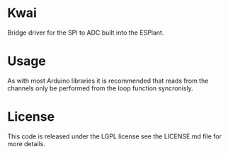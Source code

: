 # Kwai

Bridge driver for the SPI to ADC built into the ESPlant.

# Usage

As with most Arduino libraries it is recommended that reads from the channels only be performed from the loop function syncronisly.

# License

This code is released under the LGPL license see the LICENSE.md file for more details.
